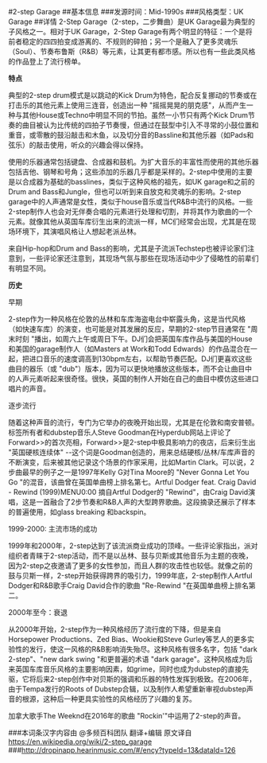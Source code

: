#2-step Garage
##基本信息
###发源时间：Mid-1990s
###风格类型：UK Garage
##详情
2-Step Garage（2-step，二步舞曲）是UK Garage最为典型的子风格之一。相对于UK Garage，2-Step
Garage有两个明显的特征：一个是将前者稳定的四四拍变成游离的、不规则的碎拍；另一个是融入了更多灵魂乐（Soul）、节奏布鲁斯（R&B）等元素，让其更有都市感。所以也有一些此类风格的作品登上了流行榜单。



**特点**

典型的2-step drum模式是以跳动的Kick Drum为特色，配合反复挪动的节奏或在打击乐的其他元素上使用三连音，创造出一种
"摇摇晃晃的朋克感"，从而产生一种与其他House或Techno中明显不同的节拍。虽然一小节只有两个Kick
Drum节奏的曲目被认为比传统的四拍子节奏慢，但通过在鼓型中引入不寻常的小鼓位置和重音，或零散的鼓沿敲击和木鱼，以及切分音的Bassline和其他乐器（如Pads和弦乐）的敲击使用，听众的兴趣会得以保持。



使用的乐器通常包括键盘、合成器和鼓机。为扩大音乐的丰富性而使用的其他乐器包括吉他、钢琴和号角；这些添加的乐器几乎都是采样的。2-step中使用的主要是以合成器为基础的basslines，类似于这种风格的祖先，如UK
garage和之前的Drum and Bass和Jungle，但也可以听到来自放克和灵魂乐的影响。2-step
garage中的人声通常是女性，类似于house音乐或当代R&B中流行的风格。一些2-step制作人也会对无伴奏合唱的元素进行处理和切割，并将其作为歌曲的一个元素。就像其他从英国车库衍生出来的流派一样，MC们经常会出现，尤其是在现场环境下，其演唱风格让人想起老派丛林。



来自Hip-hop和Drum and
Bass的影响，尤其是子流派Techstep也被评论家们注意到，一些评论家还注意到，其现场气氛与那些在现场活动中少了侵略性的前辈们有明显不同。



**历史**

早期

2-step作为一种风格在伦敦的丛林和车库海盗电台中崭露头角，这是当代风格（如快速车库）的演变，也可能是对其发展的反应，早期的2-step节目通常在
"周末时刻 "播出，如周六上午或周日下午。DJ们会把英国车库作品与美国的House和美国的garage制作人（如Masters at Work和Todd
Edwards）的作品混合在一起，把进口音乐的速度调高到130bpm左右，以帮助节奏匹配。DJ们更喜欢这些曲目的器乐（或
"dub"）版本，因为可以更快地播放这些版本，而不会让曲目中的人声元素听起来很奇怪。很快，英国的制作人开始在自己的曲目中模仿这些进口唱片的声音。



逐步流行

随着这种声音的流行，专门为它举办的夜晚开始出现，尤其是在伦敦和南安普顿。标签所有者和dubstep音乐人Steve
Goodman在Hyperdub网站上评论了Forward>>的首次亮相，Forward>>是2-step中极具影响力的夜店，后来衍生出 "英国硬核连续体"
--这个词是Goodman创造的，用来总结硬核/丛林/车库声音的不断演变，后来被其他记录这个场景的作家采用，比如Martin
Clark。可以说，2步曲最早的例子之一是1997年Kelly G对Tina Moore的 "Never Gonna Let You Go
"的混音，该曲曾在英国单曲榜上排名第七。Artful Dodger feat. Craig David - Rewind (1999)MENU0:00
摘自Artful Dodger的 "Rewind"，由Craig
David演唱，这是一首融合了2步节奏和R&B人声的大型跨界歌曲。这段摘录还展示了样本的普遍使用，如glass breaking 和backspin。



1999-2000: 主流市场的成功

1999年和2000年，2-step达到了该流派商业成功的顶峰。一些评论家指出，派对组织者青睐于2-step活动，而不是以丛林、鼓与贝斯或其他音乐为主题的夜晚，因为2-step之夜邀请了更多的女性参加，而且人群的攻击性也较低。就像之前的鼓与贝斯一样，2-step开始获得跨界的吸引力，1999年底，2-step制作人Artful
Dodger和R&B歌手Craig David合作的歌曲 "Re-Rewind "在英国单曲榜上排名第二。



2000年至今：衰退

从2000年开始，2-step作为一种风格经历了流行度的下降，但是来自Horsepower Productions、Zed
Bias、Wookie和Steve Gurley等艺人的更多实验性的发行，使这一风格的R&B影响消失殆尽。这种风格有很多名字，包括 "dark
2-step"、"new dark swing "和更普遍的术语 "dark
garage"。这种风格成为后来英国车库音乐风格的主要影响因素，如grime，同时也成为dubstep的直接先驱，它将后来2-step创作中对贝斯的强调和乐器的特性发挥到极致。在2006年，由于Tempa发行的Roots
of Dubstep合辑，以及制作人希望重新审视dubstep声音的根源，这种后一种更具实验性的风格经历了兴趣的复苏。



加拿大歌手The Weeknd在2016年的歌曲 "Rockin'"中运用了2-step的声音。



###本词条汉字内容由 @多频百科团队 翻译+编辑
原文译自 https://en.wikipedia.org/wiki/2-step_garage
###http://dropinapp.hearinmusic.com/#/ency?typeId=13&dataId=126
